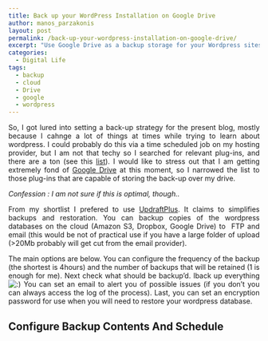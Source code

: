 ```yaml
---
title: Back up your WordPress Installation on Google Drive
author: manos_parzakonis
layout: post
permalink: /back-up-your-wordpress-installation-on-google-drive/
excerpt: "Use Google Drive as a backup storage for your Wordpress sites"
categories:
  - Digital Life
tags:
  - backup
  - cloud
  - Drive
  - google
  - wordpress
---
```

<p style="text-align: justify;">
  So, I got lured into setting a back-up strategy for the present blog, mostly because I cahnge a lot of things at times while trying to learn about wordpress. I could probably do this via a time scheduled job on my hosting provider, but I am not that techy so I searched for relevant plug-ins, and there are a ton (see this <a href="http://wordpress.org/extend/plugins/tags/backup" target="_blank">list</a>). I would like to stress out that I am getting extremely fond of <a href="https://drive.google.com" target="_blank">Google Drive</a> at this moment, so I narrowed the list to those plug-ins that are capable of storing the back-up over my drive.
</p>

<p style="text-align: justify;">
  <em>Confession : I am not sure if this is optimal, though..</em>
</p>

<p style="text-align: justify;">
  From my shortlist I prefered to use <a href="http://david.dw-perspective.org.uk/da/index.php/computer-resources/updraftplus-googledrive-authorisation/?utm_source=statsravingmad.com&utm_medium=post&utm_campaign=back-up-your-wordpress-installation-on-google-drive" target="_blank">UpdraftPlus</a>. It claims to simplifies backups and restoration. You can backup copies of the wordpress databases on the cloud (Amazon S3, Dropbox, Google Drive) to  FTP and email (this would be not of practical use if you have a large folder of upload (>20Mb probably will get cut from the email provider).
</p>

<p style="text-align: justify;">
  The main options are below. You can configure the frequency of the backup (the shortest is 4hours) and the number of backups that will be retained (1 is enough for me). Next check what should be backup&#8217;d. Iback up everything <img src="http://i0.wp.com/www.statsravingmad.com/wp-includes/images/smilies/icon_smile.gif?w=768" alt=":)" class="wp-smiley" data-recalc-dims="1" /> You can set an email to alert you of possible issues (if you don&#8217;t you can always access the log of the process). Last, you can set an encryption password for use when you will need to restore your wordpress database.
</p>

## Configure Backup Contents And Schedule
